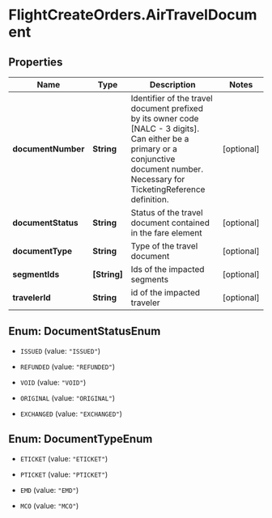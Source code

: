 # FlightCreateOrders.AirTravelDocument

## Properties

Name | Type | Description | Notes
------------ | ------------- | ------------- | -------------
**documentNumber** | **String** | Identifier of the travel document prefixed by its owner code [NALC - 3 digits]. Can either be a primary or a conjunctive document number. Necessary for TicketingReference definition. | [optional] 
**documentStatus** | **String** | Status of the travel document contained in the fare element | [optional] 
**documentType** | **String** | Type of the travel document | [optional] 
**segmentIds** | **[String]** | Ids of the impacted segments | [optional] 
**travelerId** | **String** | id of the impacted traveler | [optional] 



## Enum: DocumentStatusEnum


* `ISSUED` (value: `"ISSUED"`)

* `REFUNDED` (value: `"REFUNDED"`)

* `VOID` (value: `"VOID"`)

* `ORIGINAL` (value: `"ORIGINAL"`)

* `EXCHANGED` (value: `"EXCHANGED"`)





## Enum: DocumentTypeEnum


* `ETICKET` (value: `"ETICKET"`)

* `PTICKET` (value: `"PTICKET"`)

* `EMD` (value: `"EMD"`)

* `MCO` (value: `"MCO"`)





